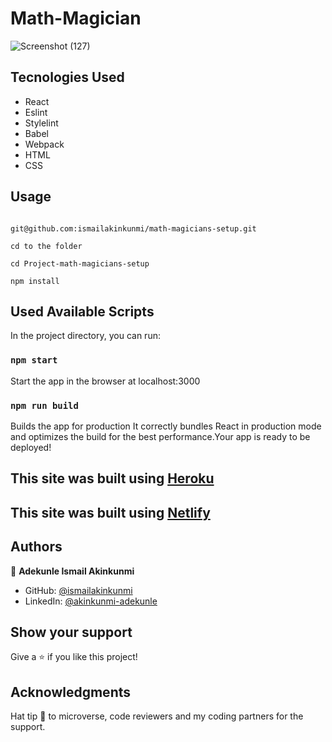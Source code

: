 # Math-Magician

![Screenshot (127)](https://user-images.githubusercontent.com/37457094/156982073-aa6d5290-69da-458f-9a28-579860d41a4f.png)

## Tecnologies Used

- React
- Eslint
- Stylelint
- Babel
- Webpack
- HTML
- CSS

## Usage

``` start by cloning this repository by running:

git@github.com:ismailakinkunmi/math-magicians-setup.git

cd to the folder

cd Project-math-magicians-setup

npm install

```

## Used Available Scripts

In the project directory, you can run:

### `npm start`

Start the app in the browser at localhost:3000

### `npm run build`

Builds the app for production It correctly bundles React in production mode and optimizes the build for the best performance.Your app is ready to be deployed!

## This site was built using [Heroku](https://math-magician01.herokuapp.com/)

## This site was built using [Netlify](https://vigilant-bell-2fb9f4.netlify.app/)

## Authors

👤 **Adekunle Ismail Akinkunmi**

- GitHub: [@ismailakinkunmi](https://github.com/ismailakinkunmi)
- LinkedIn: [@akinkunmi-adekunle](https://www.linkedin.com/in/adismail4/)

## Show your support

Give a ⭐️ if you like this project!

## Acknowledgments

Hat tip 👒 to microverse, code reviewers and my coding partners for the support.
